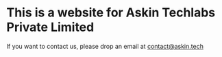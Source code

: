 # This is a website for Askin Techlabs Private Limited

If you want to contact us, please drop an email at contact@askin.tech